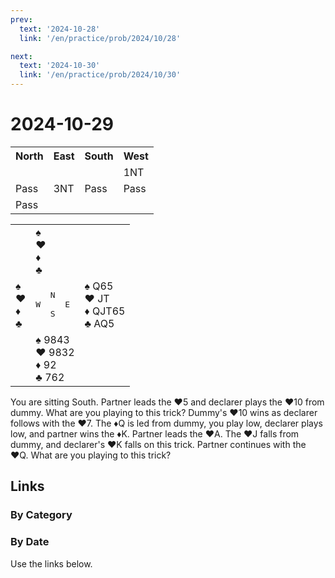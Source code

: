 ```yaml
---
prev:
  text: '2024-10-28'
  link: '/en/practice/prob/2024/10/28'

next:
  text: '2024-10-30'
  link: '/en/practice/prob/2024/10/30'
---
```


# 2024-10-29

<table class="auction">
	<tr>
		<th>North</th>
		<th>East</th>
		<th>South</th>
		<th>West</th>
	</tr>
	<tr>
		<td></td>
		<td></td>
		<td></td>
		<td>1NT</td>
	</tr>
	<tr>
		<td>Pass</td>
		<td>3NT</td>
		<td>Pass</td>
		<td>Pass</td>
	</tr>
	<tr>
		<td>Pass</td>
		<td></td>
		<td></td>
		<td></td>
	</tr>
</table>

<table class="deal">
	<tr>
		<td></td>
		<td>♠ <br>♥ <br>♦ <br>♣ </td>
		<td></td>
	</tr>
	<tr>
		<td>♠ <br>♥ <br>♦ <br>♣ </td>
		<td><pre>   N<br>W     E<br>   S</pre></td>
		<td>♠ Q65<br>♥ JT<br>♦ QJT65<br>♣ AQ5</td>
	</tr>
	<tr>
		<td></td>
		<td>♠ 9843<br>♥ 9832<br>♦ 92<br>♣ 762</td>
		<td></td>
	</tr>
</table>

You are sitting South. Partner leads the ♥5 and declarer plays the ♥10 from dummy. What are you playing to this trick? Dummy's ♥10 wins as declarer follows with the ♥7. The ♦Q is led from dummy, you play low, declarer plays low, and partner wins the ♦K. Partner leads the ♥A. The ♥J falls from dummy, and declarer's ♥K falls on this trick. Partner continues with the ♥Q. What are you playing to this trick?

## Links

[<Badge type="tip" text="Check Solution"/>](/en/learning/prob/2024/10/29)

### By Category

[<Badge type="tip" text="<--"/>](/en/practice/prob/2024/10/22)
[<Badge type="tip" text="Calendar"/>](/en/practice/calendar/2024/10)
[<Badge type="tip" text="-->"/>](/en/practice/prob/2024/11/01)

### By Date

Use the links below.